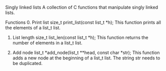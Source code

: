 Singly linked lists
A collection of C functions that manipulate singly linked lists.

Functions
0. Print list
size_t print_list(const list_t *h);
This function prints all the elements of a list_t list.

1. List length
size_t list_len(const list_t *h);
This function returns the number of elements in a list_t list.

2. Add node
list_t *add_node(list_t **head, const char *str);
This function adds a new node at the beginning of a list_t list. The string str needs to be duplicated.
